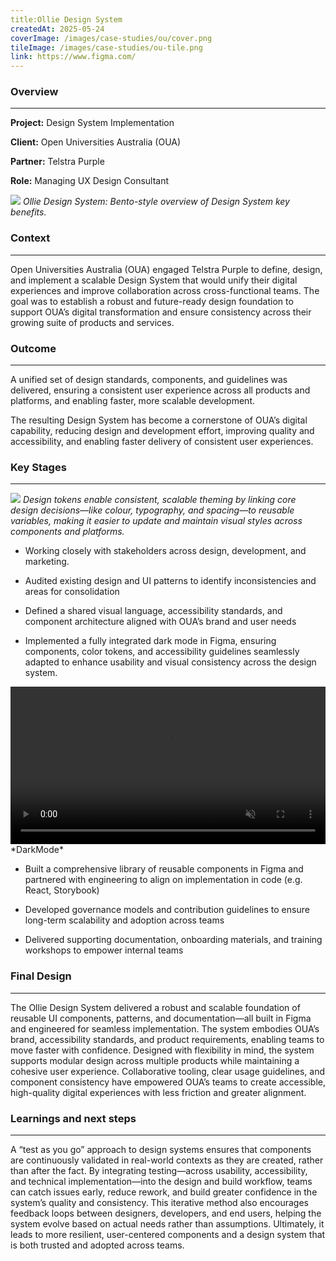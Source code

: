 ```yaml
---
title:Ollie Design System
createdAt: 2025-05-24
coverImage: /images/case-studies/ou/cover.png
tileImage: /images/case-studies/ou-tile.png
link: https://www.figma.com/
---
```


### Overview
---

**Project:** Design System Implementation

**Client:** Open Universities Australia (OUA)

**Partner:** Telstra Purple

**Role:** Managing UX Design Consultant

![](/images/case-studies/ou/OU-Bento.png)
*Ollie Design System: Bento-style overview of Design System key benefits.*

### Context
---
Open Universities Australia (OUA) engaged Telstra Purple to define, design, and implement a scalable Design System that would unify their digital experiences and improve collaboration across cross-functional teams. The goal was to establish a robust and future-ready design foundation to support OUA’s digital transformation and ensure consistency across their growing suite of products and services.

### Outcome
---
A unified set of design standards, components, and guidelines was delivered, ensuring a consistent user experience across all products and platforms, and enabling faster, more scalable development.

The resulting Design System has become a cornerstone of OUA’s digital capability, reducing design and development effort, improving quality and accessibility, and enabling faster delivery of consistent user experiences.
  

### Key Stages
---

![](/images/case-studies/ou/OU-Test-Image2.png)
*Design tokens enable consistent, scalable theming by linking core design decisions—like colour, typography, and spacing—to reusable variables, making it easier to update and maintain visual styles across components and platforms.*

- Working closely with stakeholders across design, development, and marketing.

- Audited existing design and UI patterns to identify inconsistencies and areas for consolidation

- Defined a shared visual language, accessibility standards, and component architecture aligned with OUA’s brand and user needs

- Implemented a fully integrated dark mode in Figma, ensuring components, color tokens, and accessibility guidelines seamlessly adapted to enhance usability and visual consistency across the design system.

<video width="100%" controls autoplay muted loop>
  <source src="/images/case-studies/ou/OU-DarktoLightMode.mov" type="video/mp4">
  <source src="/images/case-studies/ou/OU-DarktoLightMode.mov" type="video/quicktime">
  Your browser does not support the video tag.
</video>
*DarkMode*

- Built a comprehensive library of reusable components in Figma and partnered with engineering to align on implementation in code (e.g. React, Storybook)

- Developed governance models and contribution guidelines to ensure long-term scalability and adoption across teams

- Delivered supporting documentation, onboarding materials, and training workshops to empower internal teams

  
### Final Design
---
The Ollie Design System delivered a robust and scalable foundation of reusable UI components, patterns, and documentation—all built in Figma and engineered for seamless implementation. The system embodies OUA’s brand, accessibility standards, and product requirements, enabling teams to move faster with confidence. Designed with flexibility in mind, the system supports modular design across multiple products while maintaining a cohesive user experience. Collaborative tooling, clear usage guidelines, and component consistency have empowered OUA’s teams to create accessible, high-quality digital experiences with less friction and greater alignment.

### Learnings and next steps
---
A “test as you go” approach to design systems ensures that components are continuously validated in real-world contexts as they are created, rather than after the fact. By integrating testing—across usability, accessibility, and technical implementation—into the design and build workflow, teams can catch issues early, reduce rework, and build greater confidence in the system’s quality and consistency. This iterative method also encourages feedback loops between designers, developers, and end users, helping the system evolve based on actual needs rather than assumptions. Ultimately, it leads to more resilient, user-centered components and a design system that is both trusted and adopted across teams.


  


